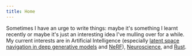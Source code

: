 ```yaml
---
title: Home
---
```


<!-- [<img src="https://simpleicons.org/icons/github.svg" style="max-width:15%;min-width:40px;float:right;" alt="Github repo" />](https://github.com/yihui/hugo-xmin) -->

Sometimes I have an urge to write things: maybe it's something I learnt recently or maybe it's just an interesting idea I've mulling over for a while. My current interests are in Artificial Intelligence (especially [latent space navigation in deep generative models](https://wyhsirius.github.io/LIA-project/) and [NeRF](https://www.matthewtancik.com/nerf)), [Neuroscience](https://www.youtube.com/watch?v=p8n1XODZ1Nc&ab_channel=MITCBMM), and [Rust](https://github.com/sarckk/rust-chip8).

